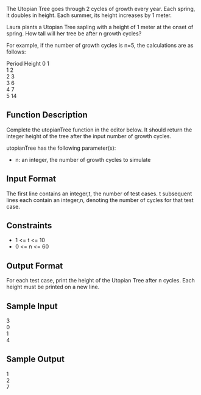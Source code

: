 The Utopian Tree goes through 2 cycles of growth every year. Each spring, it doubles in height. Each summer, its height increases by 1 meter.

Laura plants a Utopian Tree sapling with a height of 1 meter at the onset of spring. How tall will her tree be after n growth cycles?

For example, if the number of growth cycles is n=5, the calculations are as follows:

Period  Height
0          1<br>
1          2<br>
2          3<br>
3          6<br>
4          7<br>
5          14

<h2>Function Description</h2>

Complete the utopianTree function in the editor below. It should return the integer height of the tree after the input number of growth cycles.

utopianTree has the following parameter(s):
<ul>
    <li>n: an integer, the number of growth cycles to simulate</li>
</ul>

<h2>Input Format</h2>

The first line contains an integer,t, the number of test cases.
t subsequent lines each contain an integer,n, denoting the number of cycles for that test case.

<h2>Constraints</h2>
<ul>
    <li> 1 <= t <= 10</li>
    <li> 0 <= n <= 60</li>
</ul>

<h2>Output Format</h2>

For each test case, print the height of the Utopian Tree after n cycles. Each height must be printed on a new line.

<h2>Sample Input</h2>

3<br>
0<br>
1<br>
4

<h2>Sample Output</h2>

1<br>
2<br>
7

